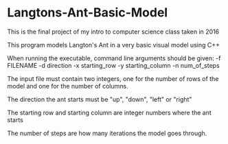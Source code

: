 # Langtons-Ant-Basic-Model
This is the final project of my intro to computer science class taken in 2016

This program models Langton's Ant in a very basic visual model using C++

When running the executable, command line arguments should be given: 
  -f FILENAME -d direction -x starting_row -y starting_column -n num_of_steps
  
  The input file must contain two integers, one for the number of rows of the model and one for the number of columns.
  
  The direction the ant starts must be "up", "down", "left" or "right"
  
  The starting row and starting column are integer numbers where the ant starts
  
  The number of steps are how many iterations the model goes through.

